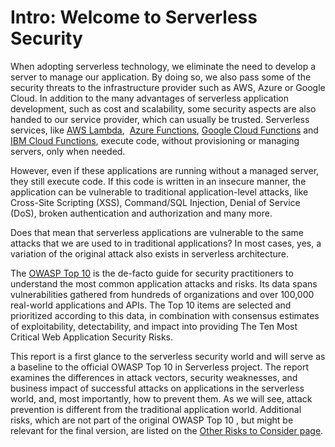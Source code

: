 # Intro: Welcome to Serverless Security
When adopting serverless technology, we eliminate the need to develop a server to manage our application. By doing so, we also pass some of the security threats to the infrastructure provider such as AWS, Azure or Google Cloud. In addition to the many advantages of serverless application development, such as cost and scalability, some security aspects are also handed to our service provider, which can usually be trusted. Serverless services, like ​[AWS Lambda](https://aws.amazon.com/lambda/]), ​ [Azure Functions](https://azure.microsoft.com/en-us/services/functions/), ​[Google Cloud Functions](https://cloud.google.com/functions/) and ​[IBM Cloud Functions​](https://console.bluemix.net/openwhisk/), execute code, without provisioning or managing servers, only when needed.

However, even if these applications are running without a managed server, they still execute code. If this code is written in an insecure manner, the application can be vulnerable to traditional application-level attacks, like Cross-Site Scripting (XSS), Command/SQL Injection, Denial of Service (DoS), broken authentication and authorization and many more.

Does that mean that serverless applications are vulnerable to the same attacks that we are used to in traditional applications? In most cases, yes, a variation of the original attack also exists in serverless architecture.
 
The ​[OWASP Top 10](https://www.owasp.org/index.php/Top_10-2017_Top_10) is the de-facto guide for security practitioners to understand the most common application attacks and risks. Its data spans vulnerabilities gathered from hundreds of organizations and over 100,000 real-world applications and APIs. The Top 10 items are selected and prioritized according to this data, in combination with consensus estimates of exploitability, detectability, and impact into providing The Ten Most Critical Web Application Security Risks.

This report is a first glance to the serverless security world and will serve as a baseline to the official OWASP Top 10 in Serverless project. The report examines the differences in attack vectors, security weaknesses, and business impact of successful attacks on applications in the serverless world, and, most importantly, how to prevent them. As we will see, attack prevention is different from the traditional application world. Additional risks, which are not part of the original ​ OWASP Top 10​ , but might be relevant for the final version, are listed on the [Other Risks to Consider page](0x0ab-other-risks.md)​ .
